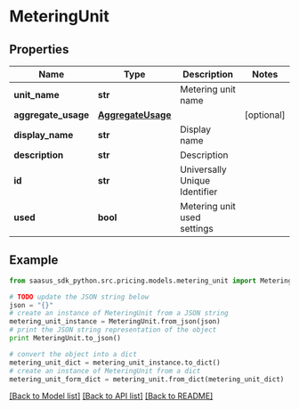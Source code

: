 # MeteringUnit


## Properties
Name | Type | Description | Notes
------------ | ------------- | ------------- | -------------
**unit_name** | **str** | Metering unit name | 
**aggregate_usage** | [**AggregateUsage**](AggregateUsage.md) |  | [optional] 
**display_name** | **str** | Display name | 
**description** | **str** | Description | 
**id** | **str** | Universally Unique Identifier | 
**used** | **bool** | Metering unit used settings | 

## Example

```python
from saasus_sdk_python.src.pricing.models.metering_unit import MeteringUnit

# TODO update the JSON string below
json = "{}"
# create an instance of MeteringUnit from a JSON string
metering_unit_instance = MeteringUnit.from_json(json)
# print the JSON string representation of the object
print MeteringUnit.to_json()

# convert the object into a dict
metering_unit_dict = metering_unit_instance.to_dict()
# create an instance of MeteringUnit from a dict
metering_unit_form_dict = metering_unit.from_dict(metering_unit_dict)
```
[[Back to Model list]](../README.md#documentation-for-models) [[Back to API list]](../README.md#documentation-for-api-endpoints) [[Back to README]](../README.md)


